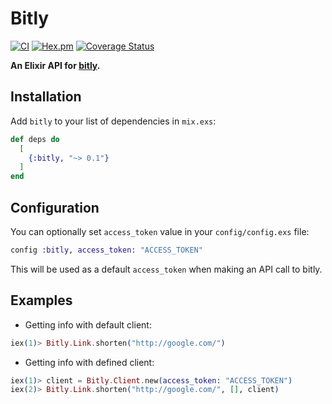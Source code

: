 # Bitly

[![CI](https://github.com/tteerawat/bitly-elixir/actions/workflows/ci.yml/badge.svg)](https://github.com/tteerawat/bitly-elixir/actions/workflows/ci.yml)
[![Hex.pm](https://img.shields.io/hexpm/v/bitly.svg?style=flat-square)](https://hex.pm/packages/bitly)
[![Coverage Status](https://coveralls.io/repos/github/teerawat1992/bitly-elixir/badge.svg?branch=master)](https://coveralls.io/github/teerawat1992/bitly-elixir?branch=master)

**An Elixir API for [bitly](http://bitly.com).**

## Installation

Add `bitly` to your list of dependencies in `mix.exs`:

```elixir
def deps do
  [
    {:bitly, "~> 0.1"}
  ]
end
```

## Configuration

You can optionally set `access_token` value in your `config/config.exs` file:

```elixir
config :bitly, access_token: "ACCESS_TOKEN"
```

This will be used as a default `access_token` when making an API call to bitly.

## Examples

- Getting info with default client:

```elixir
iex(1)> Bitly.Link.shorten("http://google.com/")
```

- Getting info with defined client:

```elixir
iex(1)> client = Bitly.Client.new(access_token: "ACCESS_TOKEN")
iex(2)> Bitly.Link.shorten("http://google.com/", [], client)
```
